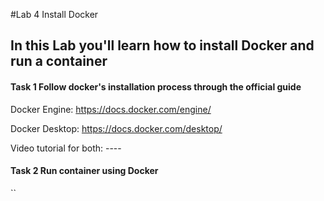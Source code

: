 #Lab 4 Install Docker

## In this Lab you'll learn how to install Docker and run a container

#### Task 1 Follow docker's installation process through the official guide

Docker Engine: https://docs.docker.com/engine/

Docker Desktop: https://docs.docker.com/desktop/

Video tutorial for both: ----

#### Task 2 Run container using Docker

``
